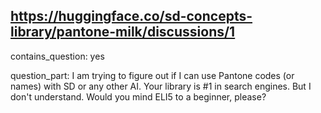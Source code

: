 ## https://huggingface.co/sd-concepts-library/pantone-milk/discussions/1

contains_question: yes

question_part: I am trying to figure out if I can use Pantone codes (or names) with SD or any other AI. Your library is #1 in search engines. But I don't understand. Would you mind ELI5 to a beginner, please?